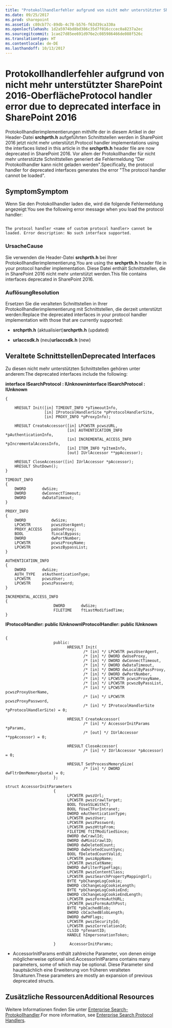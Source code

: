 ```yaml
---
title: "Protokollhandlerfehler aufgrund von nicht mehr unterstützter SharePoint 2016-Oberfläche"
ms.date: 09/25/2017
ms.prod: sharepoint
ms.assetid: c80cb77c-89db-4c78-b576-f63d39ca330a
ms.openlocfilehash: 1d2a5974bd8bd386c35d7f016cccec0a8237a2ec
ms.sourcegitcommit: 1cae27d85ee691d976e2c085986466de088f526c
ms.translationtype: HT
ms.contentlocale: de-DE
ms.lasthandoff: 10/13/2017
---
```

# <a name="protocol-handler-error-due-to-deprecated-interface-in-sharepoint-2016"></a><span data-ttu-id="ce046-102">Protokollhandlerfehler aufgrund von nicht mehr unterstützter SharePoint 2016-Oberfläche</span><span class="sxs-lookup"><span data-stu-id="ce046-102">Protocol handler error due to deprecated interface in SharePoint 2016</span></span>

<span data-ttu-id="ce046-103">Protokollhandlerimplementierungen mithilfe der in diesem Artikel in der Header-Datei **srchprth.h** aufgeführten Schnittstellen werden in SharePoint 2016 jetzt nicht mehr unterstützt.</span><span class="sxs-lookup"><span data-stu-id="ce046-103">Protocol handler implementations using the interfaces listed in this article in the **srchprth.h** header file are now deprecated in SharePoint 2016.</span></span> <span data-ttu-id="ce046-104">Vor allem der Protokollhandler für nicht mehr unterstützte Schnittstellen generiert die Fehlermeldung "Der Protokollhandler kann nicht geladen werden".</span><span class="sxs-lookup"><span data-stu-id="ce046-104">Specifically, the protocol handler for deprecated interfaces generates the error "The protocol handler cannot be loaded".</span></span>
  
    
    


## <a name="symptom"></a><span data-ttu-id="ce046-105">Symptom</span><span class="sxs-lookup"><span data-stu-id="ce046-105">Symptom</span></span>

<span data-ttu-id="ce046-106">Wenn Sie den Protokollhandler laden die, wird die folgende Fehlermeldung angezeigt:</span><span class="sxs-lookup"><span data-stu-id="ce046-106">You see the following error message when you load the protocol handler:</span></span>
  
    
    

```

The protocol handler <name of custom protocol handler> cannot be loaded. Error description: No such interface supported.
```


### <a name="cause"></a><span data-ttu-id="ce046-107">Ursache</span><span class="sxs-lookup"><span data-stu-id="ce046-107">Cause</span></span>

<span data-ttu-id="ce046-108">Sie verwenden die Header-Datei **srchprth.h** bei Ihrer Protokollhandlerimplementierung.</span><span class="sxs-lookup"><span data-stu-id="ce046-108">You are using the **srchprth.h** header file in your protocol handler implementation.</span></span> <span data-ttu-id="ce046-109">Diese Datei enthält Schnittstellen, die in SharePoint 2016 nicht mehr unterstützt werden.</span><span class="sxs-lookup"><span data-stu-id="ce046-109">This file contains interfaces deprecated in SharePoint 2016.</span></span>
  
    
    

### <a name="resolution"></a><span data-ttu-id="ce046-110">Auflösung</span><span class="sxs-lookup"><span data-stu-id="ce046-110">Resolution</span></span>

<span data-ttu-id="ce046-111">Ersetzen Sie die veralteten Schnittstellen in Ihrer Protokollhandlerimplementierung mit Schnittstellen, die derzeit unterstützt werden:</span><span class="sxs-lookup"><span data-stu-id="ce046-111">Replace the deprecated interfaces in your protocol handler implementation with those that are currently supported:</span></span>
  
    
    

- <span data-ttu-id="ce046-112">**srchprth.h** (aktualisiert)</span><span class="sxs-lookup"><span data-stu-id="ce046-112">**srchprth.h** (updated)</span></span>
    
  
- <span data-ttu-id="ce046-113">**urlaccsdk.h** (neu)</span><span class="sxs-lookup"><span data-stu-id="ce046-113">**urlaccsdk.h** (new)</span></span>
    
  

## <a name="deprecated-interfaces"></a><span data-ttu-id="ce046-114">Veraltete Schnittstellen</span><span class="sxs-lookup"><span data-stu-id="ce046-114">Deprecated Interfaces</span></span>
<span data-ttu-id="ce046-115"><a name="bk_addresources"> </a></span><span class="sxs-lookup"><span data-stu-id="ce046-115"></span></span>

<span data-ttu-id="ce046-116">Zu diesen nicht mehr unterstützten Schnittstellen gehören unter anderem:</span><span class="sxs-lookup"><span data-stu-id="ce046-116">The deprecated interfaces include the following:</span></span>
  
    
    
 <span data-ttu-id="ce046-117">**interface ISearchProtocol : IUnknown**</span><span class="sxs-lookup"><span data-stu-id="ce046-117">**interface ISearchProtocol : IUnknown**</span></span>
  
    
    



```
{

    HRESULT Init([in] TIMEOUT_INFO *pTimeoutInfo,
                 [in] IProtocolHandlerSite *pProtocolHandlerSite,
                 [in] PROXY_INFO *pProxyInfo);

    HRESULT CreateAccessor([in] LPCWSTR pcwszURL,
                           [in] AUTHENTICATION_INFO *pAuthenticationInfo,
                           [in] INCREMENTAL_ACCESS_INFO *pIncrementalAccessInfo,
                           [in] ITEM_INFO *pItemInfo,
                           [out] IUrlAccessor **ppAccessor);

    HRESULT CloseAccessor([in] IUrlAccessor *pAccessor);
    HRESULT ShutDown();
}

TIMEOUT_INFO
{
    DWORD       dwSize;
    DWORD       dwConnectTimeout;
    DWORD       dwDataTimeout;
}

PROXY_INFO
{
    DWORD           dwSize;
    LPCWSTR         pcwszUserAgent;
    PROXY_ACCESS    paUseProxy;
    BOOL            fLocalBypass;
    DWORD           dwPortNumber;
    LPCWSTR         pcwszProxyName;
    LPCWSTR         pcwszBypassList;
}

AUTHENTICATION_INFO
{
    DWORD       dwSize;
    AUTH_TYPE   atAuthenticationType;
    LPCWSTR     pcwszUser;
    LPCWSTR     pcwszPassword;
}

INCREMENTAL_ACCESS_INFO
{
                     DWORD       dwSize;
                     FILETIME    ftLastModifiedTime;
}
```

 <span data-ttu-id="ce046-118">**IProtocolHandler: public IUnknown**</span><span class="sxs-lookup"><span data-stu-id="ce046-118">**IProtocolHandler: public IUnknown**</span></span>
  
    
    



```

{
                     public:
                           HRESULT Init(
                                  /* [in] */ LPCWSTR pwszUserAgent,
                                  /* [in] */ DWORD dwUseProxy,
                                  /* [in] */ DWORD dwConnectTimeout,
                                  /* [in] */ DWORD dwDataTimeout,
                                  /* [in] */ DWORD dwLocalByPassProxy,
                                  /* [in] */ DWORD dwPortNumber,
                                  /* [in] */ LPCWSTR pcwszProxyName,
                                  /* [in] */ LPCWSTR pcwszByPassList,
                                  /* [in] */ LPCWSTR pcwszProxyUserName,
                                  /* [in] */ LPCWSTR pcwszProxyPassword,
                                  /* [in] */ IProtocolHandlerSite *pProtocolHandlerSite) = 0;

                           HRESULT CreateAccessor(
                                  /* [in] */ AccessorInitParams *pParams,
                                  /* [out] */ IUrlAccessor **ppAccessor) = 0;

                           HRESULT CloseAccessor(
                                  /* [in] */ IUrlAccessor *pAccessor) = 0;

                           HRESULT SetProcessMemorySize(
                                  /* [in] */ DWORD dwFltrDmnMemoryQuota) = 0;
                     };

struct AccessorInitParameters
                     {
                           LPCWSTR pwszUrl;
                           LPCWSTR pwszCrawlTarget;
                           BOOL fUseSSLWithCT;
                           BOOL fUseCTForIntranet;
                           DWORD eAuthenticationType;
                           LPCWSTR pwszUser;
                           LPCWSTR pwszPassword;
                           LPCWSTR pwszHttpFrom;
                           FILETIME ftIfModifiedSince;
                           DWORD dwCrawlId;
                           DWORD dwMiniCrawlID;
                           DWORD dwDeletedCount;
                           DWORD dwDeletedCountSync;
                           BOOL fDeletedCountValid;
                           LPCWSTR pwszAppName;
                           LPCWSTR pwszCatName;
                           DWORD dwFilterPipeFlags;
                           LPCWSTR pwszContentClass;
                           LPCWSTR pwszSearchPropertyMappingUrl;
                           BYTE *pbChangeLogCookie;
                           DWORD cbChangeLogCookieLength;
                           BYTE *pbChangeLogCookieEnd;
                           DWORD cbChangeLogCookieEndLength;
                           LPCWSTR pwszFormsAuthURL;
                           LPCWSTR pwszFormsAuthPost;
                           BYTE *pbCachedBlob;
                           DWORD cbCachedBlobLength;
                           DWORD dwPHFlags;
                           LPCWSTR pwszSecurityId;
                           LPCWSTR pwszCorrelationId;
                           CLSID *pTenantID;
                           HANDLE hImpersonationToken;

                     }      AccessorInitParams;
```

* <span data-ttu-id="ce046-119">AccessorInitParams enthält zahlreiche Parameter, von denen einige möglicherweise optional sind.</span><span class="sxs-lookup"><span data-stu-id="ce046-119">AccessorInitParams contains many parameters, some of which may be optional.</span></span> <span data-ttu-id="ce046-120">Diese Parameter sind hauptsächlich eine Erweiterung von früheren veralteten Strukturen.</span><span class="sxs-lookup"><span data-stu-id="ce046-120">These parameters are mostly an expansion of previous deprecated structs.</span></span>
  
    
    

## <a name="additional-resources"></a><span data-ttu-id="ce046-121">Zusätzliche Ressourcen</span><span class="sxs-lookup"><span data-stu-id="ce046-121">Additional Resources</span></span>
<span data-ttu-id="ce046-122"><a name="bk_addresources"> </a></span><span class="sxs-lookup"><span data-stu-id="ce046-122"></span></span>

<span data-ttu-id="ce046-123">Weitere Informationen finden Sie unter [Enterprise Search-Protokollhandler](https://msdn.microsoft.com/de-de/library/office/aa981260%28v=office.12%29.aspx).</span><span class="sxs-lookup"><span data-stu-id="ce046-123">For more information, see  [Enterprise Search Protocol Handlers](https://msdn.microsoft.com/de-de/library/office/aa981260%28v=office.12%29.aspx).</span></span>
  
    
    

